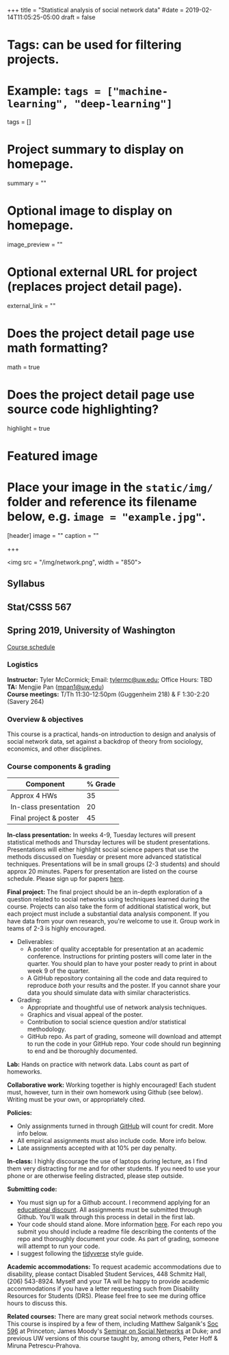 +++
title = "Statistical analysis of social network data"
#date = 2019-02-14T11:05:25-05:00
draft = false

# Tags: can be used for filtering projects.
# Example: `tags = ["machine-learning", "deep-learning"]`
tags = []

# Project summary to display on homepage.
summary = ""

# Optional image to display on homepage.
image_preview = ""

# Optional external URL for project (replaces project detail page).
external_link = ""

# Does the project detail page use math formatting?
math = true

# Does the project detail page use source code highlighting?
highlight = true

# Featured image
# Place your image in the `static/img/` folder and reference its filename below, e.g. `image = "example.jpg"`.
[header]
image = ""
caption = ""

+++

<img src = "/img/network.png", width = "850">

## Syllabus 
## Stat/CSSS 567
## Spring 2019, University of Washington

[Course schedule](https://thmccormick.github.io/class/567_sp19_schedule/)

### Logistics
**Instructor:** Tyler McCormick; Email: tylermc@uw.edu; Office Hours: TBD<br>
**TA:** Mengjie Pan (mpan1@uw.edu) <br>
**Course meetings:** T/Th 11:30-12:50pm (Guggenheim 218) & F 1:30-2:20 (Savery 264) <br>


### Overview & objectives
This course is a practical, hands-on introduction to design and analysis of social network data, set against a backdrop of theory from sociology, economics, and other disciplines.

### Course components & grading

Component | % Grade
---|:---
Approx 4 HWs | 35
In-class presentation| 20
Final project & poster|45

**In-class presentation:**
In weeks 4-9, Tuesday lectures will present statistical methods and Thursday lectures will be student presentations.  Presentations will either highlight social science papers that use the methods discussed on Tuesday or present more advanced statistical techniques.  Presentations will be in small groups (2-3 students) and should approx 20 minutes.  Papers for presentation are listed on the course schedule.  Please sign up for papers [here](https://docs.google.com/document/d/1Su_JYou3SbHnY4Oo2h9ASFV99Mf8Na4x0jOTCvmiS5A/edit?usp=sharing).   

**Final project:**
The final project should be an in-depth exploration of a question related to social networks using techniques learned during the course.  Projects can also take the form of additional statistical work, but each project must include a substantial data analysis component.  If you have data from your own research, you're welcome to use it.  Group work in teams of 2-3 is highly encouraged.

+ Deliverables:
	+ A poster of quality acceptable for presentation at an academic conference.  Instructions for printing posters will come later in the quarter.  You should plan to have your poster ready to print in about week 9 of the quarter. 
	+ A GitHub repository containing all the code and data required to reproduce *both* your results and the poster.  If you cannot share your data you should simulate data with similar characteristics.
+ Grading:
	+ Appropriate and thoughtful use of network analysis techniques.
	+ Graphics and visual appeal of the poster.
	+ Contribution to social science question and/or statistical methodology.
	+ GitHub repo.  As part of grading, someone will download and attempt to run the code in your GitHub repo.  Your code should run beginning to end and be thoroughly documented.


**Lab:**
Hands on practice with network data.  Labs count as part of homeworks. 


**Collaborative work:** Working together is highly encouraged!  Each student must, however, turn in their own homework using Github (see below).  Writing must be your own, or appropriately cited.  

**Policies:**

+ Only assignments turned in through [GitHub](https://github.com/) will count for credit. More info below.  
+ All empirical assignments must also include code.  More info below.
+ Late assignments accepted with at 10% per day penalty. 

**In-class:** I highly discourage the use of laptops during lecture, as I find them very distracting for me and for other students.  If you need to use your phone or are otherwise feeling distracted, please step outside. 


**Submitting code:**

+ You must sign up for a Github account.  I recommend applying for an [educational discount](https://education.github.com/).  All assignments must be submitted through Github. You'll walk through this process in detail in the first lab.
+ Your code should stand alone.  More information [here](https://www.tidyverse.org/articles/2017/12/workflow-vs-script/).  For each repo you submit you should include a readme file describing the contents of the repo and thoroughly document your code. As part of grading, someone will attempt to run your code.
+ I suggest following the [tidyverse](https://style.tidyverse.org/) style guide.

**Academic accommodations:**
To request academic accommodations due to disability, please contact Disabled Student Services, 448 Schmitz Hall, (206) 543-8924.  Myself and your TA will be happy to provide academic accommodations if you have a letter requesting such from Disability Resources for Students (DRS).  Please feel free to see me during office hours to discuss this.

**Related courses:** There are many great social network methods courses.  This course is inspired by a few of them, including Matthew Salganik's [Soc 596](http://www.princeton.edu/~mjs3/soc596_sp08.shtml) at Princeton; James Moody's [Seminar on Social Networks](http://www.soc.duke.edu/~jmoody77/s884/syllabus_s15.pdf) at Duke; and previous UW versions of this course taught by, among others, Peter Hoff & Miruna Petrescu-Prahova.

